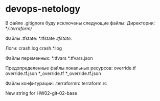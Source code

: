 # devops-netology
В файле .gitignore буду исключены следующие файлы:
Директории: 
**/.terraform/*

Файлы .tfstate:
*.tfstate
*.tfstate.*

Логи: 
crash.log
crash.*.log

Файлы переменных:
*.tfvars
*.tfvars.json

Предопределенные файлы локальных ресурсов:
override.tf
override.tf.json
*_override.tf
*_override.tf.json

Файлы конфигурации:
.terraformrc
terraform.rc

New string for HW02-git-02-base
